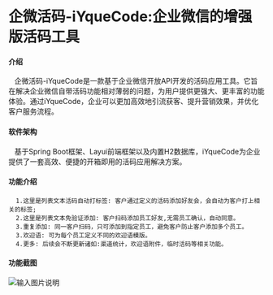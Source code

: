 # 企微活码-iYqueCode:企业微信的增强版活码工具

#### 介绍
   &nbsp;&nbsp;&nbsp;企微活码-iYqueCode是一款基于企业微信开放API开发的活码应用工具。它旨在解决企业微信自带活码功能相对薄弱的问题，为用户提供更强大、更丰富的功能体验。通过iYqueCode，企业可以更加高效地引流获客、提升营销效果，并优化客户服务流程。

#### 软件架构
  &nbsp;&nbsp;&nbsp;基于Spring Boot框架、Layui前端框架以及内置H2数据库，iYqueCode为企业提供了一套高效、便捷的开箱即用的活码应用解决方案。

#### 功能介绍
      1.这里是列表文本活码自动打标签: 客户通过定义的活码添加好友会，会自动为客户打上相关的标签;
      2.这里是列表文本免验证添加: 客户扫码添加员工好友,无需员工确认，自动同意。
      3.重复添加: 同一客户扫码，只可添加到指定员工，避免客户防止客户添加多个员工。
      3.欢迎语: 可为每个员工定义不同的欢迎语模版。
      4.更多: 后续会不断更新诸如:渠道统计，欢迎语附件，临时活码等相关功能。
#### 功能截图
![输入图片说明](https://foruda.gitee.com/images/1717491559782222610/487183bb_14502254.jpeg "WechatIMG21.jpg")







